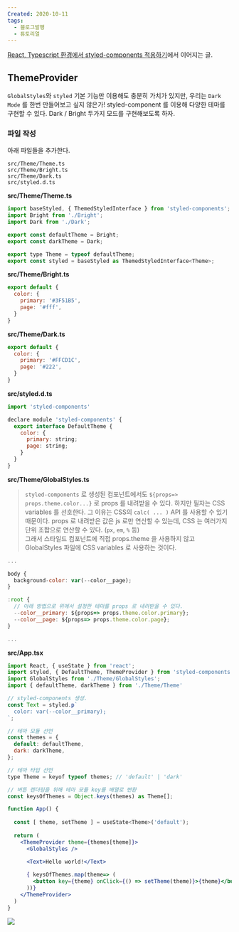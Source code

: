 ```yaml
---
Created: 2020-10-11
tags:
  - 블로그발행
  - 튜토리얼
---
```

[React, Typescript 환경에서 styled-components 적용하기](React,%20Typescript%20환경에서%20styled-components%20적용하기.md)에서 이어지는 글.

## ThemeProvider

`GlobalStyles`와 `styled` 기본 기능만 이용해도 충분히 가치가 있지만, 우리는 `Dark Mode` 를 한번 만들어보고 싶지 않은가! styled-component 를 이용해 다양한 테마를 구현할 수 있다. Dark / Bright 두가지 모드를 구현해보도록 하자.

### 파일 작성

아래 파일들을 추가한다.

```null
src/Theme/Theme.ts
src/Theme/Bright.ts
src/Theme/Dark.ts
src/styled.d.ts
```

**src/Theme/Theme.ts**

```jsx
import baseStyled, { ThemedStyledInterface } from 'styled-components';
import Bright from './Bright';
import Dark from './Dark';

export const defaultTheme = Bright;
export const darkTheme = Dark;

export type Theme = typeof defaultTheme;
export const styled = baseStyled as ThemedStyledInterface<Theme>;
```

**src/Theme/Bright.ts**

```jsx
export default {
  color: {
    primary: '#3F51B5',
    page: '#fff',
  }
}
```

**src/Theme/Dark.ts**

```jsx
export default {
  color: {
    primary: '#FFCD1C',
    page: '#222',
  }
}
```

**src/styled.d.ts**

```jsx
import 'styled-components'

declare module 'styled-components' {
  export interface DefaultTheme {
    color: {
      primary: string;
      page: string;
    }
  }
}
```

**src/Theme/GlobalStyles.ts**

> `styled-components` 로 생성된 컴포넌트에서도 `${props=> props.theme.color...}` 로 props 를 내려받을 수 있다. 하지만 필자는 CSS variables 를 선호한다. 그 이유는 CSS의 `calc( ... )` API 를 사용할 수 있기 때문이다. props 로 내려받은 값은 js 로만 연산할 수 있는데, CSS 는 여러가지 단위 조합으로 연산할 수 있다. (`px`, `em`, `%` 등)  
> 그래서 스타일드 컴포넌트에 직접 props.theme 을 사용하지 않고 GlobalStyles 파일에 CSS variables 로 사용하는 것이다.

```jsx
...

body {
  background-color: var(--color__page);
}

:root {
  // 아래 방법으로 위에서 설정한 테마를 props 로 내려받을 수 있다.
  --color__primary: ${props=> props.theme.color.primary};
  --color__page: ${props=> props.theme.color.page};
}

...
```

**src/App.tsx**

```jsx
import React, { useState } from 'react';
import styled, { DefaultTheme, ThemeProvider } from 'styled-components';
import GlobalStyles from './Theme/GlobalStyles';
import { defaultTheme, darkTheme } from './Theme/Theme'

// styled-components 생성. 
const Text = styled.p`
  color: var(--color__primary);
`;

// 테마 모듈 선언
const themes = {
  default: defaultTheme,
  dark: darkTheme,
};

// 테마 타입 선언 
type Theme = keyof typeof themes; // 'default' | 'dark'

// 버튼 렌더링을 위해 테마 모듈 key를 배열로 변환
const keysOfThemes = Object.keys(themes) as Theme[];

function App() {
  
  const [ theme, setTheme ] = useState<Theme>('default');
  
  return (
    <ThemeProvider theme={themes[theme]}>
      <GlobalStyles />
      
      <Text>Hello world!</Text>

      { keysOfThemes.map(theme=> (
        <button key={theme} onClick={() => setTheme(theme)}>{theme}</button>
      ))}
    </ThemeProvider>
  )
}
```

![](https://velog.velcdn.com/images%2Fjohnyworld%2Fpost%2F3aa603d9-1d0d-4d6a-989d-634bfd495ce9%2FScreen%20Recording%202020-10-09%20at%2020.04.42.gif)